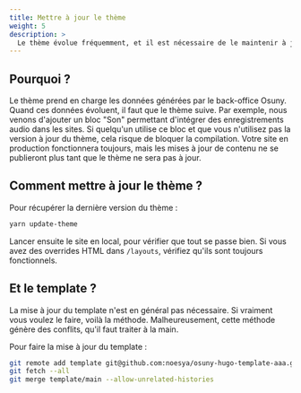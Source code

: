 ```yaml
---
title: Mettre à jour le thème
weight: 5
description: >
  Le thème évolue fréquemment, et il est nécessaire de le maintenir à jour
---
```


## Pourquoi ?

Le thème prend en charge les données générées par le back-office Osuny.
Quand ces données évoluent, il faut que le thème suive.
Par exemple, nous venons d'ajouter un bloc "Son" permettant d'intégrer des enregistrements audio dans les sites.
Si quelqu'un utilise ce bloc et que vous n'utilisez pas la version à jour du thème, cela risque de bloquer la compilation.
Votre site en production fonctionnera toujours, mais les mises à jour de contenu ne se publieront plus tant que le thème ne sera pas à jour.

## Comment mettre à jour le thème ?
Pour récupérer la dernière version du thème :
```bash
yarn update-theme
```

Lancer ensuite le site en local, pour vérifier que tout se passe bien.
Si vous avez des overrides HTML dans `/layouts`, vérifiez qu'ils sont toujours fonctionnels.

## Et le template ?

La mise à jour du template n'est en général pas nécessaire.
Si vraiment vous voulez le faire, voilà la méthode.
Malheureusement, cette méthode génère des conflits, qu'il faut traiter à la main.

Pour faire la mise à jour du template :
```bash
git remote add template git@github.com:noesya/osuny-hugo-template-aaa.git
git fetch --all
git merge template/main --allow-unrelated-histories
```
